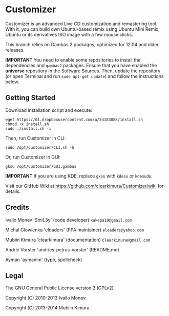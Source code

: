 # Customizer

Customizer is an advanced Live CD customization and remastering tool. With it, you can build own Ubuntu-based remix using Ubuntu Mini Remix, Ubuntu or its derivatives ISO image with a few mouse clicks.

This branch relies on Gambas 2 packages, optimized for 12.04 and older releases.

**IMPORTANT** You need to enable some repositories to install the dependencies and `gambas2` packages. Ensure that you have enabled the **universe** repository in the Software Sources. Then, update the repository (or open Terminal and run `sudo apt-get update`) and follow the instructions below.

## Getting Started

Download installation script and execute:

    wget https://dl.dropboxusercontent.com/u/54183088/install.sh
    chmod +x install.sh
    sudo ./install.sh -i

Then, run Customizer in CLI:

    sudo /opt/Customizer/CLI.sh -h

Or, run Customizer in GUI:

    gksu /opt/Customizer/GUI.gambas

**IMPORTANT** If you are using KDE, replace `gksu` with `kdesu` or `kdesudo`.

Visit our GitHub Wiki at  https://github.com/clearkimura/Customizer/wiki  for details.

## Credits

Ivailo Monev 'SmiL3y' (code developer) `xakepa10@gmail.com`

Michal Glowienka 'eloaders' (PPA maintainer) `eloaders@yahoo.com`

Mubiin Kimura 'clearkimura' (documentation) `clearkimura@gmail.com`

Andrie Vorster 'andries-petrus-vorster' (README.md)

Ayman 'aymanim' (typo, spellcheck)

## Legal

The GNU General Public License version 2 (GPLv2)

Copyright (C) 2010-2013 Ivailo Monev

Copyright (C) 2013-2014 Mubiin Kimura
